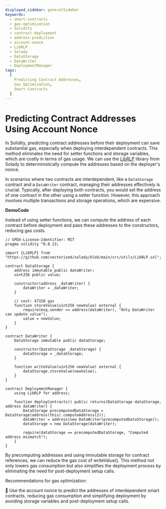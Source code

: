 ```yaml
---
displayed_sidebar: generalSidebar
keywords:
  - smart-contracts
  - gas-optimization
  - Solidity
  - contract-deployment
  - address-prediction
  - account-nonce
  - LibRLP
  - Solady
  - DataStorage
  - DataWriter
  - DeploymentManager
tags:
  [
    Predicting Contract Addresses,
    Gas Optimization,
    Smart Contracts
  ]
---
```


# Predicting Contract Addresses Using Account Nonce

In Solidity, predicting contract addresses before their deployment can save substantial gas, especially when deploying interdependent contracts. This method eliminates the need for setter functions and storage variables, which are costly in terms of gas usage. We can use the [LibRLP](https://github.com/Vectorized/solady/blob/6c54795ef69838e233020e9ab29f3f6288efdf06/src/utils/LibRLP.sol#L27) library from Solady to deterministically compute the addresses based on the deployer's nonce.

In scenarios where two contracts are interdependent, like a `DataStorage` contract and a `DataWriter` contract, managing their addresses effectively is crucial. Typically, after deploying both contracts, you would set the address of one contract in the other using a setter function. However, this approach involves multiple transactions and storage operations, which are expensive.

**DemoCode**

Instead of using setter functions, we can compute the address of each contract before deployment and pass these addresses to the constructors, reducing gas costs.

```solidity
// SPDX-License-Identifier: MIT
pragma solidity ^0.8.13;

import {LibRLP} from "https://github.com/vectorized/solady/blob/main/src/utils/LibRLP.sol";

contract DataStorage {
    address immutable public dataWriter;
    uint256 public value;

    constructor(address _dataWriter) {
        dataWriter = _dataWriter;
    }

    // cost: 47158 gas
    function storeValue(uint256 newValue) external {
        require(msg.sender == address(dataWriter), "Only DataWriter can update value");
        value = newValue;
    }
}

contract DataWriter {
    DataStorage immutable public dataStorage;

    constructor(DataStorage _dataStorage) {
        dataStorage = _dataStorage;
    }

    function writeValue(uint256 newValue) external {
        dataStorage.storeValue(newValue);
    }
}

contract DeploymentManager {
    using LibRLP for address;

    function deployContracts() public returns(DataStorage dataStorage, address dataWriter) {
        DataStorage precomputedDataStorage = DataStorage(address(this).computeAddress(2));
        dataWriter = address(new DataWriter(precomputedDataStorage));
        dataStorage = new DataStorage(dataWriter);

        require(dataStorage == precomputedDataStorage, "Computed address mismatch");
    }
}
```

By precomputing addresses and using immutable storage for contract references, we can reduce the gas cost of writeValue(). This method not only lowers gas consumption but also simplifies the deployment process by eliminating the need for post-deployment setup calls.

Recommendations for gas optimization:

🌟 Use the account nonce to predict the addresses of interdependent smart contracts, reducing gas consumption and simplifying deployment by avoiding storage variables and post-deployment setup calls.
